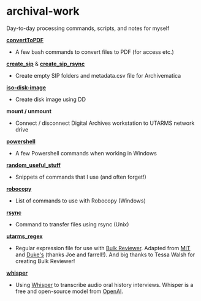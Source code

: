 # archival-work
Day-to-day processing commands, scripts, and notes for myself

[**convertToPDF**](https://github.com/emsommers/archival-work/blob/main/convertToPDF.md)
* A few bash commands to convert files to PDF (for access etc.)

[**create_sip**](https://github.com/emsommers/archival-work/blob/main/create_sip.py) & [**create_sip_rsync**](https://github.com/emsommers/archival-work/blob/main/create_sip_rsync.py)
* Create empty SIP folders and metadata.csv file for Archivematica

[**iso-disk-image**](https://github.com/emsommers/archival-work/blob/main/iso-disk-image)
* Create disk image using DD

**mount / unmount**
* Connect / disconnect Digital Archives workstation to UTARMS network drive

[**powershell**](https://github.com/emsommers/archival-work/blob/main/powershell.md)
* A few Powershell commands when working in Windows

[**random_useful_stuff**](https://github.com/emsommers/archival-work/blob/main/random_useful_stuff.md)
* Snippets of commands that I use (and often forget!)

[**robocopy**](https://github.com/emsommers/archival-work/blob/main/robocopy.md)
* List of commands to use with Robocopy (Windows)

[**rsync**](https://github.com/emsommers/archival-work/blob/main/rsync.md)
* Command to transfer files using rsync (Unix)

[**utarms_regex**](https://github.com/emsommers/archival-work/blob/main/utarms-regex.txt)
* Regular expression file for use with [Bulk Reviewer](https://bulk-reviewer.readthedocs.io/en/latest/index.html). Adapted from [MIT](https://github.com/jfcarrano/archives-scripts) and [Duke's](https://github.com/laissezfarrell/rl-bitcurator-scripts/tree/master/be_regex) (thanks Joe and farrell!). And big thanks to Tessa Walsh for creating Bulk Reviewer!

[**whisper**](https://github.com/emsommers/archival-work/blob/main/whisper.md)
* Using [Whisper](https://github.com/openai/whisper) to transcribe audio oral history interviews. Whisper is a free and open-source model from [OpenAI](https://openai.com/blog/whisper/).
